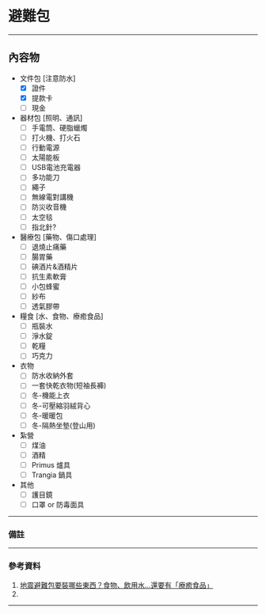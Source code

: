# 避難包
***
## 內容物
- 文件包 [注意防水]
	- [X] 證件
	- [X] 提款卡
	- [ ] 現金
- 器材包 [照明、通訊]
	- [ ] 手電筒、硬脂蠟燭
	- [ ] 打火機、打火石
	- [ ] 行動電源
	- [ ] 太陽能板
	- [ ] USB電池充電器
	- [ ] 多功能刀
	- [ ] 繩子
	- [ ] 無線電對講機
	- [ ] 防災收音機
	- [ ] 太空毯
	- [ ] 指北針?
- 醫療包 [藥物、傷口處理]
	- [ ] 退燒止痛藥
	- [ ] 腸胃藥
	- [ ] 碘酒片&酒精片
	- [ ] 抗生素軟膏
	- [ ] 小包蜂蜜
	- [ ] 紗布
	- [ ] 透氣膠帶
- 糧食 [水、食物、療癒食品]
	- [ ] 瓶裝水
	- [ ] 淨水錠
	- [ ] 乾糧
	- [ ] 巧克力
- 衣物
	- [ ] 防水收納外套
	- [ ] 一套快乾衣物(短袖長褲)
	- [ ] 冬-機能上衣
	- [ ] 冬-可壓縮羽絨背心
	- [ ] 冬-暖暖包
	- [ ] 冬-隔熱坐墊(登山用)
- 紮營
	- [ ] 煤油
	- [ ] 酒精
	- [ ] Primus 爐具
	- [ ] Trangia 鍋具
- 其他
	- [ ] 護目鏡
	- [ ] 口罩 or 防毒面具
***
### 備註

***
### 參考資料
1. [地震避難包要裝哪些東西？食物、飲用水...還要有「療癒食品」](https://health.ettoday.net/news/1425193)
2. []()
***
